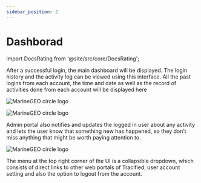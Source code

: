 ```yaml
---
sidebar_position: 2
---
```


# Dashborad

import DocsRating from '@site/src/core/DocsRating';

After a successful login, the main dashboard will be displayed. The login history and the activity log can be viewed using this interface. All the past logins from each account, the time and date as well as the record of activities done from each account will be displayed here

![MarineGEO circle logo](../../static/img/dash1.png "MarineGEO logo")

![MarineGEO circle logo](../../static/img/dash2.png "MarineGEO logo")

Admin portal also notifies and updates the logged in user about any activity and lets the user know that something new has happened, so they don’t miss anything that might be worth paying attention to.

![MarineGEO circle logo](../../static/img/dash3.png "MarineGEO logo")

The menu at the top right corner of the UI is a collapsible dropdown, which consists of direct links to other web portals of Tracified, user account setting and also the option to logout from the account.

<DocsRating pageName="dashboard" />
